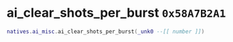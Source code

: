 # ai_clear_shots_per_burst `0x58A7B2A1`

```lua
natives.ai_misc.ai_clear_shots_per_burst(_unk0 --[[ number ]])
```